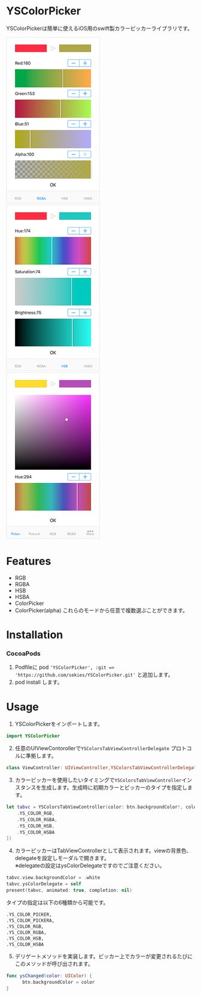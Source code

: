 # YSColorPicker
YSColorPickerは簡単に使えるiOS用のswift製カラーピッカーライブラリです。  

![screenshot01.png](screenshot1.png)　
![screenshot02.png](screenshot2.png)　
![screenshot03.png](screenshot3.png)　

# Features
- RGB
- RGBA
- HSB
- HSBA
- ColorPicker
- ColorPicker(alpha)
これらのモードから任意で複数選ぶことができます。

# Installation
### CocoaPods

1. Podfileに pod `'YSColorPicker', :git => 'https://github.com/sekies/YSColorPicker.git'` と追加します。
1. pod install します。


# Usage
1. YSColorPickerをインポートします。
 ```Swift
 import YSColorPicker
 ```
2. 任意のUIViewContorollerで`YSColorsTabViewControllerDelegate` プロトコルに準拠します。
 ```Swift
 class ViewController: UIViewController,YSColorsTabViewControllerDelegate {
 ```
3. カラーピッカーを使用したいタイミングで`YSColorsTabViewController`インスタンスを生成します。生成時に初期カラーとピッカーのタイプを指定します。  
  ```Swift
  let tabvc = YSColorsTabViewController(color: btn.backgroundColor!, colorTypes: [
      .YS_COLOR_RGB,
      .YS_COLOR_RGBA,
      .YS_COLOR_HSB,
      .YS_COLOR_HSBA
  ])
  ```
4. カラーピッカーはTabViewControllerとして表示されます。viewの背景色、delegateを設定しモーダルで開きます。  
  ※delegateの設定はysColorDelegateですのでご注意ください。
  ```Swift
  tabvc.view.backgroundColor = .white
  tabvc.ysColorDelegate = self
  present(tabvc, animated: true, completion: nil)
  ```
  タイプの指定は以下の6種類から可能です。
  ```
  .YS_COLOR_PICKER,
  .YS_COLOR_PICKERA,  
  .YS_COLOR_RGB,
  .YS_COLOR_RGBA,
  .YS_COLOR_HSB,
  .YS_COLOR_HSBA
  ```
5. デリゲートメソッドを実装します。ピッカー上でカラーが変更されるたびにこのメソッドが呼び出されます。
  ```Swift
  func ysChanged(color: UIColor) {  
        btn.backgroundColor = color  
  }
  ```
